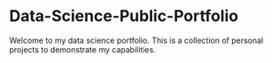 # Data-Science-Public-Portfolio
Welcome to my data science portfolio.
This is a collection of personal projects to demonstrate my capabilities. 
